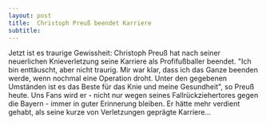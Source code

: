 ```yaml
---
layout: post
title:  Christoph Preuß beendet Karriere
subtitle:  
---
```


Jetzt ist es traurige Gewissheit: Christoph Preuß hat nach seiner neuerlichen Knieverletzung seine Karriere als Profifußballer beendet. "Ich bin enttäuscht, aber nicht traurig. Mir war klar, dass ich das Ganze beenden werde, wenn nochmal eine Operation droht. Unter den gegebenen Umständen ist es das Beste für das Knie und meine Gesundheit", so Preuß heute. Uns Fans wird er - nicht nur wegen seines Fallrückziehertores gegen die Bayern - immer in guter Erinnerung bleiben. Er hätte mehr verdient gehabt, als seine kurze von Verletzungen geprägte Karriere...



